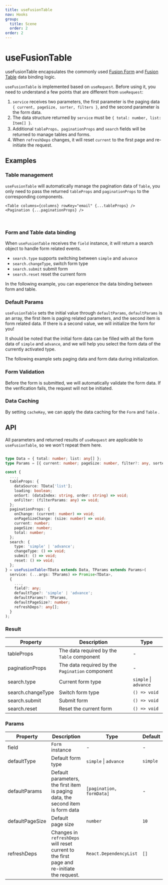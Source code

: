 ```yaml
---
title: useFusionTable
nav: Hooks
group:
  title: Scene
  order: 2
order: 2
---
```


# useFusionTable

useFusionTable encapsulates the commonly used [Fusion Form](https://fusion.design/pc/component/basic/form) and [Fusion Table](https://fusion.design/pc/component/basic/table) data binding logic.

`useFusionTable` is implemented based on `useRequest`. Before using it, you need to understand a few points that are different from `useRequest`:

1. `service` receives two parameters, the first parameter is the paging data `{ current, pageSize, sorter, filters }`, and the second parameter is the form data.
2. The data structure returned by `service` must be `{ total: number, list: Item[] }`.
3. Additional `tableProps`、`paginationProps` and `search` fields will be returned to manage tables and forms.
4. When `refreshDeps` changes, it will reset `current` to the first page and re-initiate the request.

## Examples

### Table management

`useFusionTable` will automatically manage the pagination data of `Table`, you only need to pass the returned `tableProps` and `paginationProps` to the corresponding components.

```tsx | pure
<Table columns={columns} rowKey="email" {...tableProps} />
<Pagination {...paginationProps} />
```

<br />

<code src="./demo/table.tsx"></code>

### Form and Table data binding

When `useFusionTable` receives the `field` instance, it will return a search object to handle form related events.

- `search.type` supports switching between `simple` and `advance`
- `search.changeType`, switch form type
- `search.submit` submit form
- `search.reset` reset the current form

In the following example, you can experience the data binding between form and table.

<code src="./demo/form.tsx"></code>

### Default Params

`useFusionTable` sets the initial value through `defaultParams`, `defaultParams` is an array, the first item is paging related parameters, and the second item is form related data. If there is a second value, we will initialize the form for you!

It should be noted that the initial form data can be filled with all the form data of `simple` and `advance`, and we will help you select the form data of the currently activated type.

The following example sets paging data and form data during initialization.

<code src="./demo/init.tsx"></code>

### Form Validation

Before the form is submitted, we will automatically validate the form data. If the verification fails, the request will not be initiated.

<code src="./demo/validate.tsx"></code>

### Data Caching

By setting `cacheKey`, we can apply the data caching for the `Form` and `Table` .

<code src="./demo/cache.tsx"></code>

## API

All parameters and returned results of `useRequest` are applicable to `useFusionTable`, so we won't repeat them here.

```typescript

type Data = { total: number; list: any[] };
type Params = [{ current: number; pageSize: number, filter?: any, sorter?: any }, { [key: string]: any }];

const {
  ...,
  tableProps: {
    dataSource: TData['list'];
    loading: boolean;
    onSort: (dataIndex: string, order: string) => void;
    onFilter: (filterParams: any) => void;
  };
  paginationProps: {
    onChange: (current: number) => void;
    onPageSizeChange: (size: number) => void;
    current: number;
    pageSize: number;
    total: number;
  };
  search: {
    type: 'simple' | 'advance';
    changeType: () => void;
    submit: () => void;
    reset: () => void;
  };
} = useFusionTable<TData extends Data, TParams extends Params>(
  service: (...args: TParams) => Promise<TData>,
  {
    ...,
    field?: any;
    defaultType?: 'simple' | 'advance';
    defaultParams?: TParams,
    defaultPageSize?: number;
    refreshDeps?: any[];
  }
);
```

### Result

| Property          | Description                                     | Type                  |
| ----------------- | ----------------------------------------------- | --------------------- |
| tableProps        | The data required by the `Table` component      | -                     |
| paginationProps   | The data required by the `Pagination` component | -                     |
| search.type       | Current form type                               | `simple` \| `advance` |
| search.changeType | Switch form type                                | `() => void`          |
| search.submit     | Submit form                                     | `() => void`          |
| search.reset      | Reset the current form                          | `() => void`          |

### Params

| Property        | Description                                                                                | Type                     | Default  |
| --------------- | ------------------------------------------------------------------------------------------ | ------------------------ | -------- |
| field           | `Form` instance                                                                            | -                        | -        |
| defaultType     | Default form type                                                                          | `simple` \| `advance`    | `simple` |
| defaultParams   | Default parameters, the first item is paging data, the second item is form data            | `[pagination, formData]` | -        |
| defaultPageSize | Default page size                                                                          | `number`                 | `10`     |
| refreshDeps     | Changes in `refreshDeps` will reset current to the first page and re-initiate the request. | `React.DependencyList`   | `[]`     |
